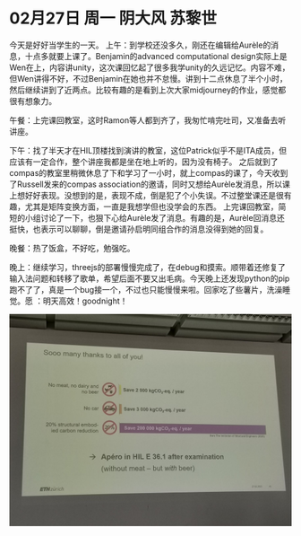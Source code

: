 # 02月27日 周一 阴大风 苏黎世

今天是好好当学生的一天。
上午：到学校还没多久，刚还在编辑给Aurèle的消息，十点多就要上课了。Benjamin的advanced computational design实际上是Wen在上，内容讲unity，这次课回忆起了很多我学unity的久远记忆。内容不难，但Wen讲得不好，不过Benjamin在她也并不怠慢。讲到十二点休息了半个小时，然后继续讲到了近两点。比较有趣的是看到上次大家midjourney的作业，感觉都很有想象力。

午餐：上完课回教室，这时Ramon等人都到齐了，我匆忙啃完吐司，又准备去听讲座。

下午：找了半天才在HIL顶楼找到演讲的教室，这位Patrick似乎不是ITA成员，但应该有一定合作，整个讲座我都是坐在地上听的，因为没有椅子。
之后就到了compas的教室里稍微休息了下和学习了一小时，就上compas的课了，今天收到了Russell发来的compas association的邀请，同时又想给Aurèle发消息，所以课上想好好表现。没想到的是，表现不成，倒是犯了个小失误。不过整堂课还是很有趣，尤其是矩阵变换方面，一直是我想学但也没学会的东西。
上完课回教室，简短的小组讨论了一下，也狠下心给Aurèle发了消息。有趣的是，Aurèle回消息还挺快，也表示可以聊聊，倒是邀请孙启明同组合作的消息没得到她的回复。

晚餐：热了饭盒，不好吃，勉强吃。

晚上：继续学习，threejs的部署慢慢完成了，在debug和摸索。顺带着还修复了输入法问题和转移了歌单，希望后面不要又出毛病。今天晚上还发现python的pip跑不了了，真是一个bug接一个，不过也只能慢慢来啦。回家吃了些薯片，洗澡睡觉。愿 ：明天高效！goodnight！


![image](images\\63fd403251f8b11e5dda5f8c.jpg)





